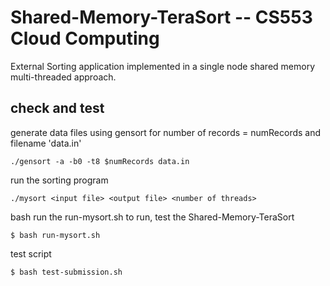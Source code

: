 # Shared-Memory-TeraSort -- CS553 Cloud Computing
External Sorting application implemented in a single node shared memory multi-threaded approach. 

## check and test 

generate data files using gensort for number of records = numRecords and filename 'data.in'
```
./gensort -a -b0 -t8 $numRecords data.in
```

run the sorting program
```
./mysort <input file> <output file> <number of threads>
```

bash run the run-mysort.sh to run, test the Shared-Memory-TeraSort
```
$ bash run-mysort.sh
```

test script  
```
$ bash test-submission.sh
```

